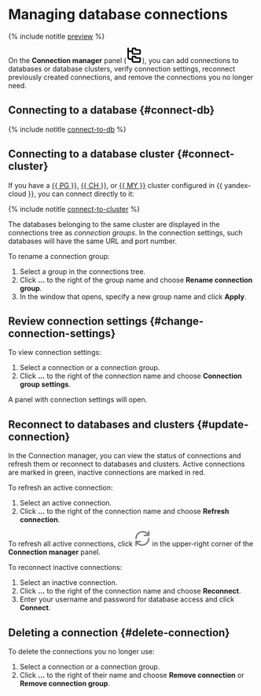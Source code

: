 # Managing database connections

{% include notitle [preview](../../_includes/note-preview-by-request.md) %}

On the **Connection manager** panel (![image](../../_assets/websql/connections.svg)), you can add connections to databases or database clusters, verify connection settings, reconnect previously created connections, and remove the connections you no longer need.

## Connecting to a database {#connect-db}

{% include notitle [connect-to-db](../../_includes/websql/connect-to-db.md) %}

## Connecting to a database cluster {#connect-cluster}

If you have a [{{ PG }}](../../managed-postgresql/operations/cluster-list.md), [{{ CH }}](../../managed-clickhouse/operations/cluster-list.md), or [{{ MY }}](../../managed-mysql/operations/cluster-list.md) cluster configured in {{ yandex-cloud }}, you can connect directly to it:

{% include notitle [connect-to-cluster](../../_includes/websql/connect-to-cluster.md) %}

The databases belonging to the same cluster are displayed in the connections tree as _connection groups_. In the connection settings, such databases will have the same URL and port number.

To rename a connection group:

1. Select a group in the connections tree.
1. Click **...** to the right of the group name and choose **Rename connection group**.
1. In the window that opens, specify a new group name and click **Apply**.

## Review connection settings {#change-connection-settings}

To view connection settings:

1. Select a connection or a connection group.
1. Click **...** to the right of the connection name and choose **Connection group settings**.

A panel with connection settings will open.

## Reconnect to databases and clusters {#update-connection}

In the Connection manager, you can view the status of connections and refresh them or reconnect to databases and clusters. Active connections are marked in green, inactive connections are marked in red.

To refresh an active connection:

1. Select an active connection.
1. Click **...** to the right of the connection name and choose **Refresh connection**.

To refresh all active connections, click ![image](../../_assets/websql/refresh.svg) in the upper-right corner of the **Connection manager** panel.

To reconnect inactive connections:

1. Select an inactive connection.
1. Click **...** to the right of the connection name and choose **Reconnect**.
1. Enter your username and password for database access and click **Connect**.

## Deleting a connection {#delete-connection}

To delete the connections you no longer use:

1. Select a connection or a connection group.
1. Click **...** to the right of their name and choose **Remove connection** or **Remove connection group**.